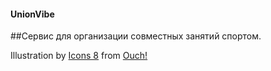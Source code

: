 #### UnionVibe

##Сервис для организации совместных занятий спортом.

Illustration by [Icons 8](https://icons8.com/illustrations/author/5c07e68d82bcbc0092519bb6) from [Ouch!](https://icons8.com/illustrations)